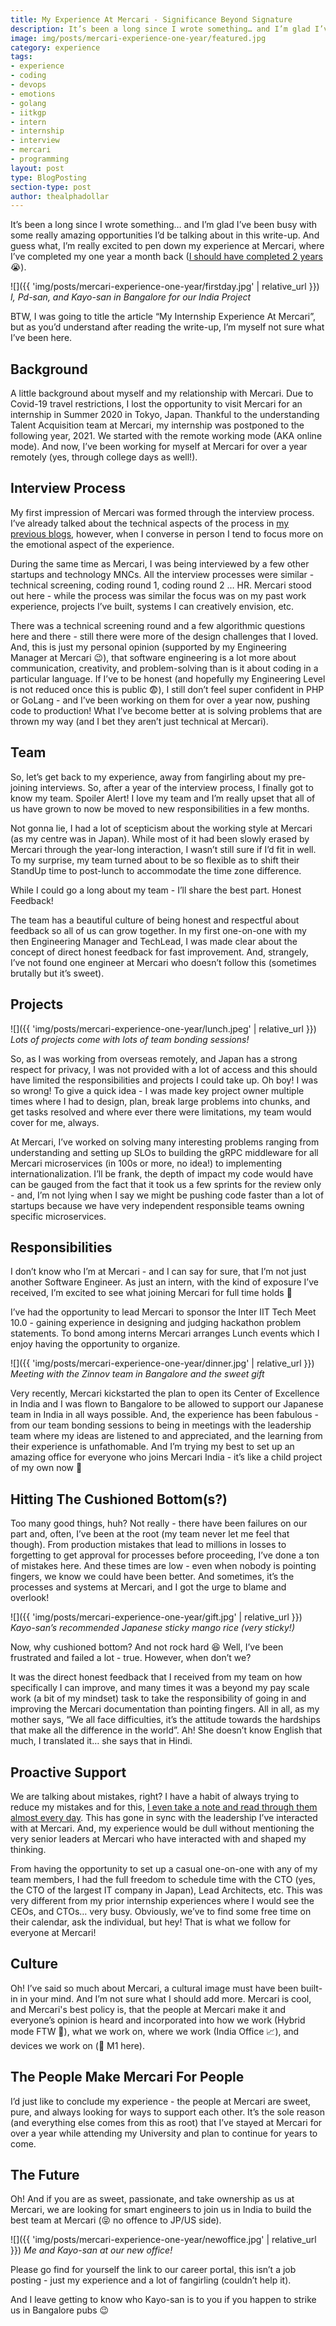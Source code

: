 ```yaml
---
title: My Experience At Mercari - Significance Beyond Signature
description: It’s been a long since I wrote something… and I’m glad I’ve been busy with some really amazing opportunities I’d be talking about in this write-up. And guess what, I’m really excited to pen down my experience at Mercari, where I’ve completed my one year a month back.
image: img/posts/mercari-experience-one-year/featured.jpg
category: experience
tags: 
- experience
- coding
- devops
- emotions
- golang
- iitkgp
- intern
- internship
- interview
- mercari
- programming
layout: post
type: BlogPosting
section-type: post
author: thealphadollar
---
```


It’s been a long since I wrote something… and I’m glad I’ve been busy with some really amazing opportunities I’d be talking about in this write-up. And guess what, I’m really excited to pen down my experience at Mercari, where I’ve completed my one year a month back ([I should have completed 2 years](https://thealphadollar.me/experience/2019/11/06/applying.html) 😭).

![]({{ 'img/posts/mercari-experience-one-year/firstday.jpg' | relative_url }})
*I, Pd-san, and Kayo-san in Bangalore for our India Project*

BTW, I was going to title the article “My Internship Experience At Mercari”, but as you’d understand after reading the write-up, I’m myself not sure what I’ve been here.

## Background

A little background about myself and my relationship with Mercari. Due to Covid-19 travel restrictions, I lost the opportunity to visit Mercari for an internship in Summer 2020 in Tokyo, Japan. Thankful to the understanding Talent Acquisition team at Mercari, my internship was postponed to the following year, 2021. We started with the remote working mode (AKA online mode). And now, I’ve been working for myself at Mercari for over a year remotely (yes, through college days as well!).

## Interview Process

My first impression of Mercari was formed through the interview process. I’ve already talked about the technical aspects of the process in [my previous blogs](https://thealphadollar.me/tags/mercari.html), however, when I converse in person I tend to focus more on the emotional aspect of the experience.

During the same time as Mercari, I was being interviewed by a few other startups and technology MNCs. All the interview processes were similar - technical screening, coding round 1, coding round 2 … HR. Mercari stood out here - while the process was similar the focus was on my past work experience, projects I’ve built, systems I can creatively envision, etc. 

There was a technical screening round and a few algorithmic questions here and there - still there were more of the design challenges that I loved. And, this is just my personal opinion (supported by my Engineering Manager at Mercari 😉), that software engineering is a lot more about communication, creativity, and problem-solving than is it about coding in a particular language. If I’ve to be honest (and hopefully my Engineering Level is not reduced once this is public 😨), I still don’t feel super confident in PHP or GoLang - and I’ve been working on them for over a year now, pushing code to production! What I’ve become better at is solving problems that are thrown my way (and I bet they aren’t just technical at Mercari).

## Team

So, let’s get back to my experience, away from fangirling about my pre-joining interviews. So, after a year of the interview process, I finally got to know my team. Spoiler Alert! I love my team and I’m really upset that all of us have grown to now be moved to new responsibilities in a few months.

Not gonna lie, I had a lot of scepticism about the working style at Mercari (as my centre was in Japan). While most of it had been slowly erased by Mercari through the year-long interaction, I wasn’t still sure if I’d fit in well. To my surprise, my team turned about to be so flexible as to shift their StandUp time to post-lunch to accommodate the time zone difference.

While I could go a long about my team - I’ll share the best part. Honest Feedback!

The team has a beautiful culture of being honest and respectful about feedback so all of us can grow together. In my first one-on-one with my then Engineering Manager and TechLead, I was made clear about the concept of direct honest feedback for fast improvement. And, strangely, I’ve not found one engineer at Mercari who doesn’t follow this (sometimes brutally but it’s sweet).

## Projects

![]({{ 'img/posts/mercari-experience-one-year/lunch.jpeg' | relative_url }})
*Lots of projects come with lots of team bonding sessions!*

So, as I was working from overseas remotely, and Japan has a strong respect for privacy, I was not provided with a lot of access and this should have limited the responsibilities and projects I could take up. Oh boy! I was so wrong! To give a quick idea - I was made key project owner multiple times where I had to design, plan, break large problems into chunks, and get tasks resolved and where ever there were limitations, my team would cover for me, always.

At Mercari, I’ve worked on solving many interesting problems ranging from understanding and setting up SLOs to building the gRPC middleware for all Mercari microservices (in 100s or more, no idea!) to implementing internationalization. I’ll be frank, the depth of impact my code would have can be gauged from the fact that it took us a few sprints for the review only - and, I’m not lying when I say we might be pushing code faster than a lot of startups because we have very independent responsible teams owning specific microservices.

## Responsibilities

I don’t know who I’m at Mercari - and I can say for sure, that I’m not just another Software Engineer. As just an intern, with the kind of exposure I’ve received, I’m excited to see what joining Mercari for full time holds 🥳

I’ve had the opportunity to lead Mercari to sponsor the Inter IIT Tech Meet 10.0 - gaining experience in designing and judging hackathon problem statements. To bond among interns Mercari arranges Lunch events which I enjoy having the opportunity to organize. 

![]({{ 'img/posts/mercari-experience-one-year/dinner.jpg' | relative_url }})
*Meeting with the Zinnov team in Bangalore and the sweet gift*

Very recently, Mercari kickstarted the plan to open its Center of Excellence in India and I was flown to Bangalore to be allowed to support our Japanese team in India in all ways possible. And, the experience has been fabulous - from our team bonding sessions to being in meetings with the leadership team where my ideas are listened to and appreciated, and the learning from their experience is unfathomable. And I’m trying my best to set up an amazing office for everyone who joins Mercari India - it’s like a child project of my own now 🤗

## Hitting The Cushioned Bottom(s?)

Too many good things, huh? Not really - there have been failures on our part and, often, I’ve been at the root (my team never let me feel that though). From production mistakes that lead to millions in losses to forgetting to get approval for processes before proceeding, I’ve done a ton of mistakes here. And these times are low - even when nobody is pointing fingers, we know we could have been better. And sometimes, it’s the processes and systems at Mercari, and I got the urge to blame and overlook!

![]({{ 'img/posts/mercari-experience-one-year/gift.jpg' | relative_url }})
*Kayo-san’s recommended Japanese sticky mango rice (very sticky!)*

Now, why cushioned bottom? And not rock hard 😆 Well, I’ve been frustrated and failed a lot - true. However, when don’t we? 

It was the direct honest feedback that I received from my team on how specifically I can improve, and many times it was a beyond my pay scale work (a bit of my mindset) task to take the responsibility of going in and improving the Mercari documentation than pointing fingers. All in all, as my mother says, “We all face difficulties, it’s the attitude towards the hardships that make all the difference in the world”. Ah! She doesn’t know English that much, I translated it… she says that in Hindi.

## Proactive Support

We are talking about mistakes, right? I have a habit of always trying to reduce my mistakes and for this, [I even take a note and read through them almost every day](https://thealphadollar.me/learning/2021/05/28/how-i-reduced-repeating-mistakes.html). This has gone in sync with the leadership I’ve interacted with at Mercari. And, my experience would be dull without mentioning the very senior leaders at Mercari who have interacted with and shaped my thinking.

From having the opportunity to set up a casual one-on-one with any of my team members, I had the full freedom to schedule time with the CTO (yes, the CTO of the largest IT company in Japan), Lead Architects, etc. This was very different from my prior internship experiences where I would see the CEOs, and CTOs… very busy. Obviously, we’ve to find some free time on their calendar, ask the individual, but hey! That is what we follow for everyone at Mercari!

## Culture

Oh! I’ve said so much about Mercari, a cultural image must have been built-in in your mind. And I’m not sure what I should add more. Mercari is cool, and Mercari's best policy is, that the people at Mercari make it and everyone’s opinion is heard and incorporated into how we work (Hybrid mode FTW 👏), what we work on, where we work (India Office 📈), and devices we work on (🍎 M1 here).

## The People Make Mercari For People

I’d just like to conclude my experience - the people at Mercari are sweet, pure, and always looking for ways to support each other. It’s the sole reason (and everything else comes from this as root) that I’ve stayed at Mercari for over a year while attending my University and plan to continue for years to come.

## The Future

Oh! And if you are as sweet, passionate, and take ownership as us at Mercari, we are looking for smart engineers to join us in India to build the best team at Mercari (😝 no offence to JP/US side). 

![]({{ 'img/posts/mercari-experience-one-year/newoffice.jpg' | relative_url }})
*Me and Kayo-san at our new office!*

Please go find for yourself the link to our career portal, this isn’t a job posting - just my experience and a lot of fangirling (couldn’t help it). 

And I leave getting to know who Kayo-san is to you if you happen to strike us in Bangalore pubs 😉